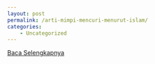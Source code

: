 ```yaml
---
layout: post
permalink: /arti-mimpi-mencuri-menurut-islam/
categories:
    - Uncategorized
---
```


[Baca Selengkapnya](/03)
